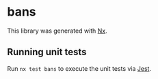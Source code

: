 # bans

This library was generated with [Nx](https://nx.dev).

## Running unit tests

Run `nx test bans` to execute the unit tests via [Jest](https://jestjs.io).
